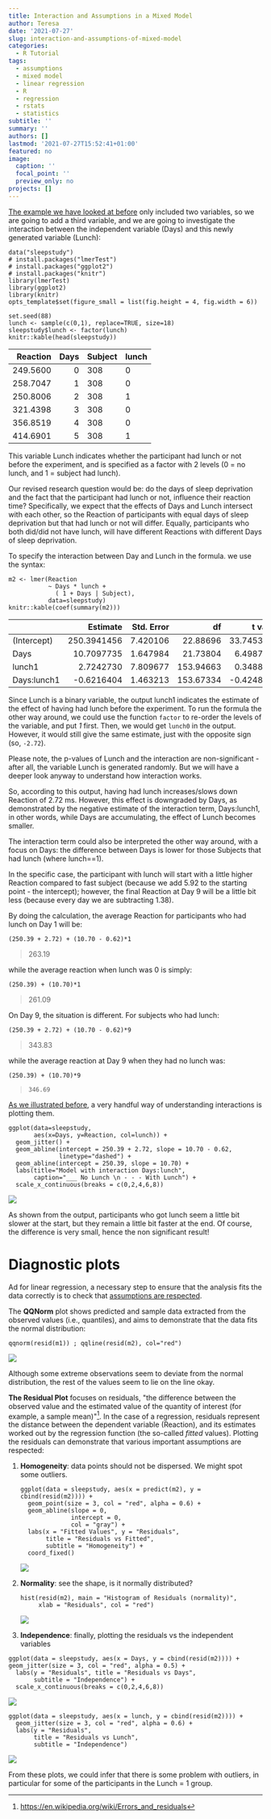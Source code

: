 ```yaml
---
title: Interaction and Assumptions in a Mixed Model
author: Teresa
date: '2021-07-27'
slug: interaction-and-assumptions-of-mixed-model
categories:
  - R Tutorial
tags:
  - assumptions
  - mixed model
  - linear regression
  - R
  - regression
  - rstats
  - statistics
subtitle: ''
summary: ''
authors: []
lastmod: '2021-07-27T15:52:41+01:00'
featured: no
image:
  caption: ''
  focal_point: ''
  preview_only: no
projects: []
---
```


[The example we have looked at before](https://tdbianco.netlify.app/post/essential-demo-of-a-multilevel-mixed-model/) only included two variables, so we are going to add a third variable, and we are going to investigate the interaction between the independent variable (Days) and this newly generated variable (Lunch):

```{r}
data("sleepstudy")
# install.packages("lmerTest")
# install.packages("ggplot2")
# install.packages("knitr")
library(lmerTest)
library(ggplot2)
library(knitr)
opts_template$set(figure_small = list(fig.height = 4, fig.width = 6)) 
```

```{r}
set.seed(88)
lunch <- sample(c(0,1), replace=TRUE, size=18)
sleepstudy$lunch <- factor(lunch)
knitr::kable(head(sleepstudy))
```

| Reaction | Days | Subject | lunch |
|---------:|-----:|:--------|:------|
| 249.5600 |    0 | 308     | 0     |
| 258.7047 |    1 | 308     | 0     |
| 250.8006 |    2 | 308     | 1     |
| 321.4398 |    3 | 308     | 0     |
| 356.8519 |    4 | 308     | 0     |
| 414.6901 |    5 | 308     | 1     |

This variable Lunch indicates whether the participant had lunch or not before the experiment, and is specified as a factor with 2 levels (0 = no lunch, and 1 = subject had lunch).

Our revised research question would be: do the days of sleep deprivation and the fact that the participant had lunch or not, influence their reaction time? Specifically, we expect that the effects of Days and Lunch intersect with each other, so the Reaction of participants with equal days of sleep deprivation but that had lunch or not will differ. Equally, participants who both did/did not have lunch, will have different Reactions with different Days of sleep deprivation.

To specify the interaction between Day and Lunch in the formula. we use the syntax:

```{r}
m2 <- lmer(Reaction 
           ~ Days * lunch + 
             ( 1 + Days | Subject), 
           data=sleepstudy)
knitr::kable(coef(summary(m2)))
```

|             |    Estimate | Std. Error |        df |    t value | Pr(\>\|t\|) |
|:------------|------------:|-----------:|----------:|-----------:|------------:|
| (Intercept) | 250.3941456 |   7.420106 |  22.88696 | 33.7453612 |   0.0000000 |
| Days        |  10.7097735 |   1.647984 |  21.73804 |  6.4987117 |   0.0000016 |
| lunch1      |   2.7242730 |   7.809677 | 153.94663 |  0.3488330 |   0.7276913 |
| Days:lunch1 |  -0.6216404 |   1.463213 | 153.67334 | -0.4248461 |   0.6715431 |

Since Lunch is a binary variable, the output lunch1 indicates the estimate of the effect of having had lunch before the experiment. To run the formula the other way around, we could use the function `factor` to re-order the levels of the variable, and put *1* first. Then, we would get `lunch0` in the output. However, it would still give the same estimate, just with the opposite sign (so, `-2.72`).

Please note, the p-values of Lunch and the interaction are non-significant - after all, the variable Lunch is generated randomly. But we will have a deeper look anyway to understand how interaction works.

So, according to this output, having had lunch increases/slows down Reaction of 2.72 ms. However, this effect is downgraded by Days, as demonstrated by the negative estimate of the interaction term, Days:lunch1, in other words, while Days are accumulating, the effect of Lunch becomes smaller.

The interaction term could also be interpreted the other way around, with a focus on Days: the difference between Days is lower for those Subjects that had lunch (where lunch==1).

In the specific case, the participant with lunch will start with a little higher Reaction compared to fast subject (because we add 5.92 to the starting point - the intercept); however, the final Reaction at Day 9 will be a little bit less (because every day we are subtracting 1.38).

By doing the calculation, the average Reaction for participants who had lunch on Day 1 will be:

```{r}
(250.39 + 2.72) + (10.70 - 0.62)*1
```

> 263.19

while the average reaction when lunch was 0 is simply:

```{r}
(250.39) + (10.70)*1
```

> 261.09

On Day 9, the situation is different. For subjects who had lunch:

```{r}
(250.39 + 2.72) + (10.70 - 0.62)*9
```

> 343.83

while the average reaction at Day 9 when they had no lunch was:

```{r}
(250.39) + (10.70)*9
```

> `346.69`

[As we illustrated before](https://tdbianco.netlify.app/post/anova-purpose-and-practice/), a very handful way of understanding interactions is plotting them.

```{r}
ggplot(data=sleepstudy, 
       aes(x=Days, y=Reaction, col=lunch)) + 
  geom_jitter() + 
  geom_abline(intercept = 250.39 + 2.72, slope = 10.70 - 0.62, 
              linetype="dashed") + 
  geom_abline(intercept = 250.39, slope = 10.70) +
  labs(title="Model with interaction Days:lunch", 
       caption="___ No Lunch \n - - - With Lunch") + 
  scale_x_continuous(breaks = c(0,2,4,6,8))
```

![](images/lunch.png)

As shown from the output, participants who got lunch seem a little bit slower at the start, but they remain a little bit faster at the end. Of course, the difference is very small, hence the non significant result!

# Diagnostic plots

Ad for linear regression, a necessary step to ensure that the analysis fits the data correctly is to check that [assumptions are respected](https://tdbianco.netlify.app/post/the-assumptions-of-linear-regression/).

The **QQNorm** plot shows predicted and sample data extracted from the observed values (i.e., quantiles), and aims to demonstrate that the data fits the normal distribution:

```{r}
qqnorm(resid(m1)) ; qqline(resid(m2), col="red")
```

![](images/qqnorm.png)

Although some extreme observations seem to deviate from the normal distribution, the rest of the values seem to lie on the line okay.

**The Residual Plot** focuses on residuals, "the difference between the observed value and the estimated value of the quantity of interest (for example, a sample mean)"[^1]. In the case of a regression, residuals represent the distance between the dependent variable (Reaction), and its estimates worked out by the regression function (the so-called *fitted* values). Plotting the residuals can demonstrate that various important assumptions are respected:

[^1]: <https://en.wikipedia.org/wiki/Errors_and_residuals>

1.  **Homogeneity**: data points should not be dispersed. We might spot some outliers.

    ```{r}
    ggplot(data = sleepstudy, aes(x = predict(m2), y = cbind(resid(m2)))) + 
      geom_point(size = 3, col = "red", alpha = 0.6) +
      geom_abline(slope = 0,
                  intercept = 0,
                  col = "gray") + 
      labs(x = "Fitted Values", y = "Residuals", 
           title = "Residuals vs Fitted", 
           subtitle = "Homogeneity") + 
      coord_fixed() 
    ```

    ![](images/respl.png)

2.  **Normality**: see the shape, is it normally distributed?

    ```{r}
    hist(resid(m2), main = "Histogram of Residuals (normality)", 
         xlab = "Residuals", col = "red")
    ```

    ![](images/norm.png)

3.  **Independence**: finally, plotting the residuals vs the independent variables

```{r}
ggplot(data = sleepstudy, aes(x = Days, y = cbind(resid(m2)))) +    geom_jitter(size = 3, col = "red", alpha = 0.5) +   
  labs(y = "Residuals", title = "Residuals vs Days", 
       subtitle = "Independence") +    
  scale_x_continuous(breaks = c(0,2,4,6,8))

```

![](images/days.png)

```{r}
ggplot(data = sleepstudy, aes(x = lunch, y = cbind(resid(m2)))) + 
  geom_jitter(size = 3, col = "red", alpha = 0.6) +
  labs(y = "Residuals", 
       title = "Residuals vs Lunch", 
       subtitle = "Independence") 
```

![](images/lunch1.png)

From these plots, we could infer that there is some problem with outliers, in particular for some of the participants in the Lunch = 1 group.
